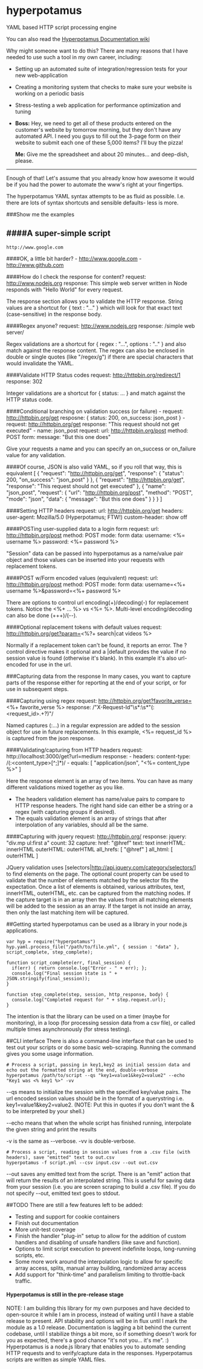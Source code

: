 # hyperpotamus
YAML based HTTP script processing engine

You can also read the [Hyperpotamus Documentation wiki](http://github.com/pmarkert/hyperpotamus/wiki)

Why might someone want to do this? There are many reasons that I have needed to use such a tool in my own career, including:
* Setting up an automated suite of integration/regression tests for your new web-application
* Creating a monitoring system that checks to make sure your website is working on a periodic basis
* Stress-testing a web application for performance optimization and tuning
* **Boss:** Hey, we need to get all of these products entered on the customer's website by tomorrow morning, but they don't have any automated API. I need you guys to fill out the 3-page form on their website to submit each one of these 5,000 items? I'll buy the pizza!

  **Me:** Give me the spreadsheet and about 20 minutes... and deep-dish, please.

-----
Enough of that! Let's assume that you already know how awesome it would be if you had the power to automate the www's right at your fingertips.

The hyperpotamus YAML syntax attempts to be as fluid as possible. I.e. there are lots of syntax shortcuts and sensible defaults- less is more. 

###Show me the examples

####A super-simple script
----------
    http://www.google.com

####OK, a little bit harder?
    - http://www.google.com
    - http://www.github.com

####How do I check the response for content?
    request: http://www.nodejs.org
    response: This simple web server written in Node responds with "Hello World" for every request.

The response section allows you to validate the HTTP response. String values are a shortcut for { text : "..." } which will look for that exact text (case-sensitive) in the response body.

####Regex anyone?
    request: http://www.nodejs.org
    response: /simple web server/

Regex validations are a shortcut for { regex : "...", options : ".." } and also match against the response content. The regex can also be enclosed in 
double or single quotes (like "/regex/g") if there are special characters that would invalidate the YAML.

####Validate HTTP Status codes
    request: http://httpbin.org/redirect/1
    response: 302 

Integer validations are a shortcut for { status: ... } and match against the HTTP status code.

####Conditional branching on validation success (or failure)
    - request: http://httpbin.org/get
      resposne: { status: 200, on_success: json_post }
    - request: http://httpbin.org/get
      response: "This request should not get executed"
    - name: json_post
      request:
        url: http://httpbin.org/post
        method: POST
        form:
          message: "But this one does"

Give your requests a name and you can specify an on_success or on_failure value for any validation.
    
####Of course, JSON is also valid YAML, so if you roll that way, this is equivalent
    [
      {
        "request": "http://httpbin.org/get",
        "response": { "status": 200, "on_success": "json_post" }
      },
      {
        "request": "http://httpbin.org/get",
        "response": "This request should not get executed"
      },
      {
        "name": "json_post",
        "request": {
          "url": "http://httpbin.org/post",
          "method": "POST",
          "mode": "json",
          "data": {
            "message": "But this one does"
          }
        }
      }
    ]

####Setting HTTP headers
    request: 
     url: http://httpbin.org/get
     headers: 
       user-agent: Mozilla/5.0 (Hyperpotamus; FTW!) 
       custom-header: show off

####POSTing user-supplied data to a login form
    request:
      url: http://httpbin.org/post
      method: POST
      mode: form
      data: 
        username: <%= username %>
        password: <%= password %>

"Session" data can be passed into hyperpotamus as a name/value pair object and those values can be inserted into your requests with replacement tokens. 

####POST w/Form encoded values (equivalent)
    request:
      url: http://httpbin.org/post
      method: POST
      mode: form
      data: username=<%+ username %>&password=<%+ password %>

There are options to control url encoding(+)/decoding(-) for replacement tokens. Notice the <%+ ... %> vs <%= %>. Multi-level encoding/decoding can also be done (+++)/(--).

####Optional replacement tokens with default values
    request: http://httpbin.org/get?param=<%?+ search|cat videos %>

Normally if a replacement token can't be found, it reports an error.  The ? control directive makes it optional and a |default 
provides the value if no session value is found (otherwise it's blank). In this example it's also url-encoded for use in the url.

###Capturing data from the response
In many cases, you want to capture parts of the response either for reporting at the end of your script, or for use in subsequent steps.

####Capturing using regex
    request: http://httpbin.org/get?favorite_verse=<%+ favorite_verse %>
    response: /"X-Request-Id"\s*:\s*"(:<request_id>.+?)"/

Named captures (:<group>...) in a regular expression are added to the session object for use in future replacements. In this example, 
<%= request_id %> is captured from the json response.

####Validating/capturing from HTTP headers
    request: http://localhost:3000/get?url=medium
    response: 
      - headers:
          content-type: /(:<content_type>[^;]*)/
      - equals: [ "application/json", "<%= content_type %>" ]

Here the response element is an array of two items. You can have as many different validations mixed together as you like.
* The headers validation element has name/value pairs to compare to HTTP response headers.  The right hand side can either be a string or a regex 
(with capturing groups if desired).
* The equals validation element is an array of strings that after interpolation of any variables, should all be the same.
          
####Capturing with jquery
    request: http://httpbin.org/
    response: 
      jquery: "div.mp ul:first a"
      count: 32
      capture:
        href: "@href"
        text: text
        innerHTML: innerHTML
        outerHTML: outerHTML
        all_hrefs: [ "@href" ]
        all_html: [ outerHTML ]

JQuery validation uses [selectors|http://api.jquery.com/category/selectors/] to find elements on the page. The optional count property can be used to 
validate that the number of elements matched by the selector fits the expectation. Once a list of elements is obtained, various attributes, text, 
innerHTML, outerHTML, etc. can be captured from the matching nodes. If the capture target is in an array then the values from all matching elements 
will be added to the session as an array. If the target is not inside an array, then only the last matching item will be captured. 

##Getting started
hyperpotamus can be used as a library in your node.js applications. 

    var hyp = require("hyperpotamus")
    hyp.yaml.process_file("/path/to/file.yml", { session : "data" }, script_complete, step_complete);

    function script_complete(err, final_session) {
      if(err) { return console.log("Error - " + err); };
      console.log("Final session state is " + JSON.stringify(final_session));
    }
 
    function step_complete(step, session, http_response, body) {
      console.log("Completed request for " + step.request.url);
    }

The intention is that the library can be used on a timer (maybe for monitoring), in a loop (for processing session data from a csv file), 
or called multiple times asynchronously (for stress testing).

##CLI interface
There is also a command-line interface that can be used to test out your scripts or do some basic web-scraping.  Running the command gives you some 
usage information.

    # Process a script, passing in key1,key2 as initial session data and echo out the formatted string at the end, double-verbose
    hyperpotamus /path/to/script --qs "key1=value1&key2=value2" --echo "Key1 was <% key1 %>" -vv

--qs means to initialize the session with the specified key/value pairs.  The url encoded session values should be in the format of a querystring 
i.e. key1=value1&key2=value2. (NOTE: Put this in quotes if you don't want the & to be interpreted by your shell.) 

--echo means that when the whole script has finished running, interpolate the given string and print the results

-v is the same as --verbose. -vv is double-verbose.

    # Process a script, reading in session values from a .csv file (with headers), save "emitted" text to out.csv
    hyperpotamus -f script.yml --csv input.csv --out out.csv

--out saves any emitted text from the script. There is an "emit" action that will return the results of an interpolated string. This is useful
for saving data from your session (i.e. you are screen scraping to build a .csv file). If you do not specify --out, emitted text goes to stdout.

##TODO
There are still a few features left to be added:
* Testing and support for cookie containers
* Finish out documentation
* More unit-test coverage
* Finish the handler "plug-in" setup to allow for the addition of custom handlers and disabling of unsafe handlers (like save and function).
* Options to limit script execution to prevent indefinite loops, long-running scripts, etc.
* Some more work around the interpolation logic to allow for specific array access, splits, manual array building, randomized array access
* Add support for "think-time" and parallelism limiting to throttle-back traffic.

#### Hyperpotamus is still in the pre-release stage
NOTE: I am building this library for my own purposes and have decided to open-source it while I am in process, instead of waiting until I have a stable 
release to present. API stability and options will be in flux until I mark the module as a 1.0 release. Documentation is lagging a bit behind the current 
codebase, until I stabilize things a bit more, so if something doesn't work for you as expected, there's a good chance "it's not you... it's me". :)
Hyperpotamus is a node.js library that enables you to automate sending HTTP requests and to verify/capture data in the responses. Hyperpotamus scripts are written as simple YAML files. 

